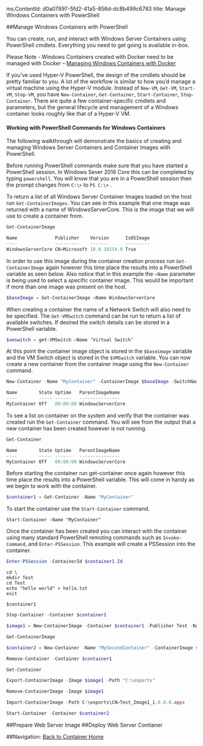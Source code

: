 ms.ContentId: d0a07897-5fd2-41a5-856d-dc8b499c6783
title: Manage Windows Containers with PowerShell

##Manage Windows Containers with PowerShell

You can create, run, and interact with Windows Server Containers using PowerShell cmdlets. Everything you need to get going is available in-box.

Please Note - Windows Containers created with Docker need to be managed with Docker – [Managing Windows Containers with Docker](./manage_docker.md)

If you’ve used Hyper-V PowerShell, the design of the cmdlets should be pretty familiar to you. A lot of the workflow is similar to how you’d manage a virtual machine using the Hyper-V module. Instead of `New-VM`, `Get-VM`, `Start-VM`, `Stop-VM`, you have `New-Container`, `Get-Container`, `Start-Container`, `Stop-Container`.  There are quite a few container-specific cmdlets and parameters, but the general lifecycle and management of a Windows container looks roughly like that of a Hyper-V VM.

#### Working with PowerShell Commands for Windows Containers
The following walkthrough will demonstrate the basics of creating and managing Windows Server Containers and Container Images with PowerShell.

Before running PowerShell commands make sure that you have started a PowerShell session. In Windows Sever 2016 Core this can be completed by typing `powershell`. You will know that you are in a PowerShell session then the prompt changes from `C:\>` to `PS C:\>` .

To return a list of all Windows Server Container Images loaded on the host run `Get-ContainerImages`. You can see in this example that one image was returned with a name of WindowsServerCore. This is the image that we will use to create a container from.
```powershell
Get-ContainerImage

Name              Publisher    Version      IsOSImage
----              ---------    -------      ---------
WindowsServerCore CN=Microsoft 10.0.10254.0 True
```

In order to use this image during the container creation process run `Get-ContainerImage` again however this time place the results into a PowerShell variable as seen below. Also notice that in this example the `–Name` parameter is being used to select a specific container image. This would be important if more than one image was present on the host.

```powershell
$baseImage = Get-ContainerImage –Name WindowsServerCore
```

When creating a container the name of a Network Switch will also need to be specified. The `Get-VMSwitch` command can be run to return a list of available switches. If desired the switch details can be stored in a PowerShell variable.
```powershell
$vmswitch = get-VMSwitch –Name ‘Virtual Switch’
```

At this point the container image object is stored in the `$baseimage` variable and the VM Switch object is stored in the `$VMSwitch` variable. You can now create a new container from the container image using the `New-Container` command.

```powershell
New-Container -Name "MyContainer" -ContainerImage $baseImage -SwitchName $vmswitch.Name

Name        State Uptime   ParentImageName
----        ----- ------   ---------------
MyContainer Off   00:00:00 WindowsServerCore
```

To see a list on container on the system and verify that the container was created run the `Get-Container` command. You will see from the output that a new container has been created however is not running. 
```powershell
Get-Container

Name        State Uptime   ParentImageName
----        ----- ------   ---------------
MyContainer Off   00:00:00 WindowsServerCore
```
Before starting the container run get-container once again however this time place the results into a PowerShell variable. This will come in handy as we begin to work with the container. 
```powershell
$container1 = Get-Container -Name "MyContainer"
```
To start the container use the `Start-Container` command.
```
Start-Container -Name "MyContainer"
```
Once the container has been created you can interact with the container using many standard PowerShell remoting commands such as `Invoke-Command`, and `Enter-PSSession`. This example will create a PSSession into the container.

```powershell
Enter-PSSession -ContainerId $container1.Id
```

```
cd \
mkdir Test
cd Test
echo "hello world" > hello.txt
exit
```

```
$container1
```

```powershell
Stop-Container -Container $container1
```

```powershell
$image1 = New-ContainerImage -Container $container1 -Publisher Test -Name Image1 -Version 1.0
```

```powershell
Get-ContainerImage
```

```powershell
$container2 = New-Container -Name "MySecondContainer" -ContainerImage $image1 -SwitchName "Virtual Switch"
```

```powershell
Remove-Container -Container $container1
```

```powershell
Get-Container
```

```powershell
Export-ContainerImage -Image $image1 -Path "C:\exports"
```

```powershell
Remove-ContainerImage -Image $image1
```

```powershell
Import-ContainerImage -Path C:\exports\CN=Test_Image1_1.0.0.0.appx
```

```powershell
Start-Container -Container $container2 
```
##Prepare Web Server Image
##Deploy Web Server Contianer

##Navigation:
[Back to Container Home](../containers_welcome.md)
